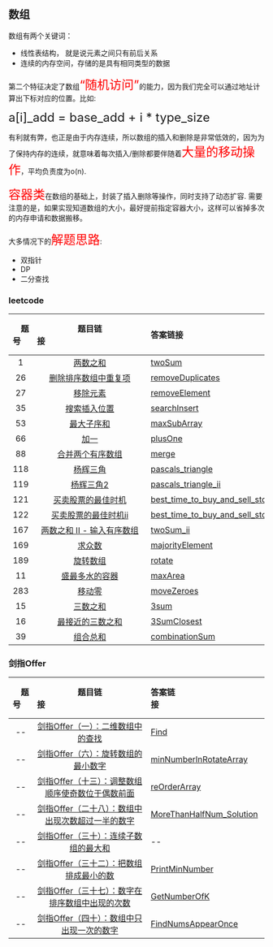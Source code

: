 ## 数组
数组有两个关键词：

* 线性表结构， 就是说元素之间只有前后关系
* 连续的内存空间，存储的是具有相同类型的数据

第二个特征决定了数组<font size=5 color=red>“随机访问”</font>的能力，因为我们完全可以通过地址计算出下标对应的位置。比如:

<font size=5>a[i]_add = base_add + i * type_size</font>

有利就有弊，也正是由于内存连续，所以数组的插入和删除是非常低效的，因为为了保持内存的连续，就意味着每次插入/删除都要伴随着<font size=5 color=red>大量的移动操作</font>，平均负责度为o(n).


<font size=5 color=red>容器类</font>在数组的基础上，封装了插入删除等操作，同时支持了动态扩容. 需要注意的是，如果实现知道数组的大小，最好提前指定容器大小，这样可以省掉多次的内存申请和数据搬移。

大多情况下的<font size=5 color=red>解题思路</font>:

* 双指针
* DP
* 二分查找


### leetcode

| &emsp;题号&emsp; | 题目链接&emsp;&emsp;&emsp;&emsp;&emsp;&emsp;&emsp;&emsp;&emsp;&emsp;&emsp;&emsp;| 答案链接&emsp;&emsp;&emsp;&emsp;&emsp;&emsp;&emsp;&emsp;&emsp;&emsp;&emsp;&emsp;| &emsp;难度&emsp;  | &emsp;完成度&emsp;  |
| :--: | :--: | :----------------------------------------------------------- | :-----------------------------------------------------------  | :------: |
|  1| [两数之和](https://leetcode-cn.com/problems/two-sum/) | [twoSum](./array/leetcode/easy/twoSum.h) | <font color=green>easy</font> | ✅ |
|  26  | [删除排序数组中重复项](https://leetcode-cn.com/problems/remove-duplicates-from-sorted-array/) | [removeDuplicates](./array/leetcode/easy/removeDuplicates.h)  | <font color=green>easy</font> | ✅ |
|  27  | [移除元素](https://leetcode-cn.com/problems/remove-element/submissions/) | [removeElement](./array/leetcode/easy/removeElement.h)  | <font color=green>easy</font> | ✅ |
|  35  | [搜索插入位置](https://leetcode-cn.com/problems/search-insert-position/) | [searchInsert](./array/leetcode/easy/searchInsert.h)  | <font color=green>easy</font> | ✅ |
|  53  | [最大子序和](https://leetcode-cn.com/problems/maximum-subarray/) | [maxSubArray](./array/leetcode/easy/maxSubArray.h)  | <font color=green>easy</font> | ✅ |
|  66  | [加一](https://leetcode-cn.com/problems/plus-one/) | [plusOne](./array/leetcode/easy/plusOne.h) | <font color=green>easy</font> | ✅ |
|  88  | [合并两个有序数组](https://leetcode-cn.com/problems/merge-sorted-array/) | [merge](./array/leetcode/easy/merge.h) | <font color=green>easy</font> | ✅ |
|  118  | [杨辉三角](https://leetcode-cn.com/problems/pascals-triangle) | [pascals_triangle](./array/leetcode/easy/pascals_triangle.h) | <font color=green>easy</font> | ✅ |
|  119  | [杨辉三角2](https://leetcode-cn.com/problems/pascals-triangle-ii/) | [pascals_triangle_ii](./array/leetcode/easy/pascals_triangle_ii.h) | <font color=green>easy</font> | ✅ |
|  121  | [买卖股票的最佳时机](https://leetcode-cn.com/problems/best-time-to-buy-and-sell-stock/) | [best_time_to_buy_and_sell_stock](./array/leetcode/easy/best_time_to_buy_and_sell_stock.h) | <font color=green>easy</font> | ✅ |
|  122 | [买卖股票的最佳时机ii](https://leetcode-cn.com/problems/best-time-to-buy-and-sell-stock-ii/) | [best_time_to_buy_and_sell_stock_ii](./array/leetcode/easy/best_time_to_buy_and_sell_stock_ii.h) | <font color=green>easy</font> | ✅ |
|  167 | [两数之和 II - 输入有序数组](https://leetcode-cn.com/problems/two-sum-ii-input-array-is-sorted/) | [twoSum_ii](./array/leetcode/easy/twoSum_ii.h) | <font color=green>easy</font> | ✅ |
|  169 | [求众数](https://leetcode-cn.com/problems/majority-element/) | [majorityElement](./array/leetcode/easy/majorityElement.h) | <font color=green>easy</font> | ✅ |
|  189  | [旋转数组](https://leetcode-cn.com/problems/rotate-array/) | [rotate](./array/leetcode/easy/rotate.h) | <font color=green>easy</font>  | ✅ |
|  11  | [盛最多水的容器](https://leetcode-cn.com/problems/container-with-most-water/) | [maxArea](./array/leetcode/maxArea.h) | ✨✨ | ✅ |
|  283  | [移动零](https://leetcode-cn.com/problems/move-zeroes/) | [moveZeroes](./array/leetcode/moveZeroes.h) | ✨ | ✅ |
|  15  | [三数之和](https://leetcode-cn.com/problems/3sum/) | [3sum](./array/leetcode/medium/3sum.h) | <font color=orange> medium </font> | ✅ |
|  16  | [最接近的三数之和](https://leetcode-cn.com/problems/3sum-closest) | [3SumClosest](./array/leetcode/medium/3SumClosest.h) | <font color=orange> medium </font> | ✅ |
|  39   | [组合总和](https://leetcode-cn.com/problems/combination-sum/)| [combinationSum](./array/leetcode/medium/combinationSum.h) |  <font color=orange> medium </font> | ✅|
### 剑指Offer
| &emsp;题号&emsp; | 题目链接&emsp;&emsp;&emsp;&emsp;&emsp;&emsp;&emsp;&emsp;&emsp;&emsp;&emsp;&emsp;| 答案链接&emsp;&emsp;&emsp;&emsp;&emsp;&emsp;&emsp;&emsp;&emsp;&emsp;&emsp;&emsp;| &emsp;难度&emsp;  | &emsp;完成度&emsp;  |
| :--: | :--: | :----------------------------------------------------------- | :-----------------------------------------------------------  | :------: |
|  --   | [ 剑指Offer（一）：二维数组中的查找](https://www.nowcoder.com/practice/abc3fe2ce8e146608e868a70efebf62e?tpId=13&tqId=11154&tPage=1&rp=1&ru=%2Fta%2Fcoding-interviews&qru=%2Fta%2Fcoding-interviews%2Fquestion-ranking)| [Find](./array/coding-interviews/Find.h) | ✨ | ✅  |
|  --   | [剑指Offer（六）：旋转数组的最小数字]( https://www.nowcoder.com/practice/9f3231a991af4f55b95579b44b7a01ba?tpId=13&tqId=11159&tPage=1&rp=1&ru=%2Fta%2Fcoding-interviews&qru=%2Fta%2Fcoding-interviews%2Fquestion-ranking)| [minNumberInRotateArray](./array/coding-interviews/minNumberInRotateArray.h) | ✨  | ✅  |
|  --   | [剑指Offer（十三）：调整数组顺序使奇数位于偶数前面]( https://www.nowcoder.com/practice/beb5aa231adc45b2a5dcc5b62c93f593?tpId=13&tqId=11166&tPage=1&rp=1&ru=%2Fta%2Fcoding-interviews&qru=%2Fta%2Fcoding-interviews%2Fquestion-ranking)| [reOrderArray](./array/coding-interviews/reOrderArray.h) | ✨  | ✅  |
|  --   | [剑指Offer（二十八）：数组中出现次数超过一半的数字](  https://www.nowcoder.com/practice/e8a1b01a2df14cb2b228b30ee6a92163?tpId=13&tqId=11181&tPage=2&rp=1&ru=%2Fta%2Fcoding-interviews&qru=%2Fta%2Fcoding-interviews%2Fquestion-ranking)| [MoreThanHalfNum_Solution](./array/coding-interviews/MoreThanHalfNum_Solution.h) | ✨  | ✅  |
|  --   | [剑指Offer（三十）：连续子数组的最大和]( https://www.nowcoder.com/practice/459bd355da1549fa8a49e350bf3df484?tpId=13&tqId=11183&tPage=1&rp=1&ru=/ta/coding-interviews&qru=/ta/coding-interviews/question-ranking)| -- | ✨  | ❌  |
|  --   | [剑指Offer（三十二）：把数组排成最小的数](https://www.nowcoder.com/practice/8fecd3f8ba334add803bf2a06af1b993?tpId=13&tqId=11185&tPage=2&rp=1&ru=%2Fta%2Fcoding-interviews&qru=%2Fta%2Fcoding-interviews%2Fquestion-ranking)| [PrintMinNumber](./array/coding-interviews/PrintMinNumber.h)  | ✨  | ✅  |
|  --   | [剑指Offer（三十七）：数字在排序数组中出现的次数](https://www.nowcoder.com/practice/70610bf967994b22bb1c26f9ae901fa2?tpId=13&tqId=11190&tPage=2&rp=1&ru=%2Fta%2Fcoding-interviews&qru=%2Fta%2Fcoding-interviews%2Fquestion-ranking)| [GetNumberOfK](./array/coding-interviews/GetNumberOfK.h)  | ✨ | ✅  |
|  --   | [剑指Offer（四十）：数组中只出现一次的数字](https://www.nowcoder.com/practice/e02fdb54d7524710a7d664d082bb7811?tpId=13&tqId=11193&tPage=2&rp=1&ru=%2Fta%2Fcoding-interviews&qru=%2Fta%2Fcoding-interviews%2Fquestion-ranking)| [FindNumsAppearOnce](./array/coding-interviews/FindNumsAppearOnce.h)  | ✨  | ✅  |